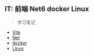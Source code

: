 ## IT: 前端 Net6 docker Linux 

> 学习笔记

* [Vite](Vite.md)
* [Net](NET.md)
* [docker](docker.md)
* [Linux](Liunx.md)